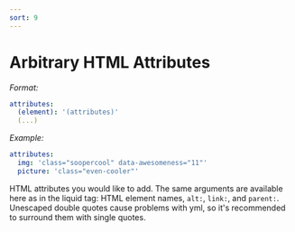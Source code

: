 ```yaml
---
sort: 9
---
```


# Arbitrary HTML Attributes

_Format:_

```yaml
attributes:
  (element): '(attributes)'
  (...)
```

_Example:_

```yaml
attributes:
  img: 'class="soopercool" data-awesomeness="11"'
  picture: 'class="even-cooler"'
```

HTML attributes you would like to add. The same arguments are available here as
in the liquid tag: HTML element names, `alt:`, `link:`, and `parent:`. Unescaped
double quotes cause problems with yml, so it's recommended to surround them with
single quotes.
